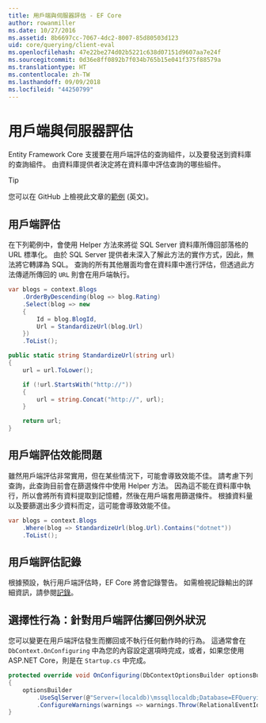 ```yaml
---
title: 用戶端與伺服器評估 - EF Core
author: rowanmiller
ms.date: 10/27/2016
ms.assetid: 8b6697cc-7067-4dc2-8007-85d80503d123
uid: core/querying/client-eval
ms.openlocfilehash: 47e22be274d02b5221c638d07151d9607aa7e24f
ms.sourcegitcommit: 0d36e8ff0892b7f034b765b15e041f375f88579a
ms.translationtype: HT
ms.contentlocale: zh-TW
ms.lasthandoff: 09/09/2018
ms.locfileid: "44250799"
---
```

# <a name="client-vs-server-evaluation"></a>用戶端與伺服器評估

Entity Framework Core 支援要在用戶端評估的查詢組件，以及要發送到資料庫的查詢組件。 由資料庫提供者決定將在資料庫中評估查詢的哪些組件。

> [!TIP]  
> 您可以在 GitHub 上檢視此文章的[範例](https://github.com/aspnet/EntityFramework.Docs/tree/master/samples/core/Querying) \(英文\)。

## <a name="client-evaluation"></a>用戶端評估

在下列範例中，會使用 Helper 方法來將從 SQL Server 資料庫所傳回部落格的 URL 標準化。 由於 SQL Server 提供者未深入了解此方法的實作方式，因此，無法將它轉譯為 SQL。 查詢的所有其他層面均會在資料庫中進行評估，但透過此方法傳遞所傳回的 `URL` 則會在用戶端執行。

<!-- [!code-csharp[Main](samples/core/Querying/Querying/ClientEval/Sample.cs?highlight=6)] -->
``` csharp
var blogs = context.Blogs
    .OrderByDescending(blog => blog.Rating)
    .Select(blog => new
    {
        Id = blog.BlogId,
        Url = StandardizeUrl(blog.Url)
    })
    .ToList();
```

<!-- [!code-csharp[Main](samples/core/Querying/Querying/ClientEval/Sample.cs)] -->
``` csharp
public static string StandardizeUrl(string url)
{
    url = url.ToLower();

    if (!url.StartsWith("http://"))
    {
        url = string.Concat("http://", url);
    }

    return url;
}
```

## <a name="client-evaluation-performance-issues"></a>用戶端評估效能問題

雖然用戶端評估非常實用，但在某些情況下，可能會導致效能不佳。 請考慮下列查詢，此查詢目前會在篩選條件中使用 Helper 方法。 因為這不能在資料庫中執行，所以會將所有資料提取到記憶體，然後在用戶端套用篩選條件。 根據資料量以及要篩選出多少資料而定，這可能會導致效能不佳。

<!-- [!code-csharp[Main](samples/core/Querying/Querying/ClientEval/Sample.cs)] -->
``` csharp
var blogs = context.Blogs
    .Where(blog => StandardizeUrl(blog.Url).Contains("dotnet"))
    .ToList();
```

## <a name="client-evaluation-logging"></a>用戶端評估記錄

根據預設，執行用戶端評估時，EF Core 將會記錄警告。 如需檢視記錄輸出的詳細資訊，請參閱[記錄](../miscellaneous/logging.md)。 

## <a name="optional-behavior-throw-an-exception-for-client-evaluation"></a>選擇性行為：針對用戶端評估擲回例外狀況

您可以變更在用戶端評估發生而擲回或不執行任何動作時的行為。 這通常會在 `DbContext.OnConfiguring` 中為您的內容設定選項時完成，或者，如果您使用 ASP.NET Core，則是在 `Startup.cs` 中完成。

<!-- [!code-csharp[Main](samples/core/Querying/Querying/ClientEval/ThrowOnClientEval/BloggingContext.cs?highlight=5)] -->
``` csharp
protected override void OnConfiguring(DbContextOptionsBuilder optionsBuilder)
{
    optionsBuilder
        .UseSqlServer(@"Server=(localdb)\mssqllocaldb;Database=EFQuerying;Trusted_Connection=True;")
        .ConfigureWarnings(warnings => warnings.Throw(RelationalEventId.QueryClientEvaluationWarning));
}
```
